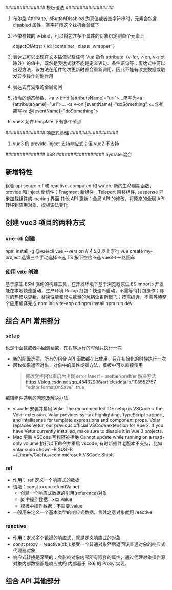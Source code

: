 <!--
 * @Author: your name
 * @Date: 2022-04-01 21:45:58
 * @LastEditTime: 2022-06-17 09:29:52
 * @LastEditors: yuzihan yuzihanyuzihan@163.com
 * @Description: 打开koroFileHeader查看配置 进行设置: https://github.com/OBKoro1/koro1FileHeader/wiki/%E9%85%8D%E7%BD%AE
 * @FilePath: /fe_interview/vue/vue3.md
-->

############## 模板语法 #################

1. 布尔型 Attribute, isButtonDisabled 为真值或者空字符串时，元素会包含 disabled 属性，空字符串这个找机会验证下
2. 不带参数的 v-bind，可以将包含多个属性的对象绑定到单个元素上

   <div v-bind="objectOfAttrs"></div> 
   objectOfAttrs: {
       id: 'container',
       class: 'wrapper'
   }

3. 表达式可以出现在文本插值以及任何 Vue 指令 attribute（v-for, v-on, v-slot 除外）的值中，既然是表达式就不能是定义语句、条件语句等；表达式中可以出现方法，该方法在组件每次更新时都会重新调用，因此不能有改变数据或触发异步操作的副作用

4. 表达式有受限的全局访问

5. 指令的动态参数，<a v-bind:[attributeName]="url">...</a>简写为<a :[attributeName]="url">...</a> <a v-on:[eventName]="doSomething">...</a>或者简写<a @[eventName]="doSomething">

6. vue3 允许 template 下有多个节点

############## 响应式基础 #################

1. vue3 的 provide-inject 支持响应式；但 vue2 不支持

############## SSR #################
hydrate 混合

## 新增特性

组合 api
setup: ref 和 reactive, computed 和 watch, 新的生命周期函数，provide 和 inject
新组件：Fragment 新组件，Teleport 瞬移组件, suspense 异步加载组件的 loading 界面
其他 API 更新：全局 API 的修改，将原来的全局 API 转移到应用对象，模板语法变化

## 创建 vue3 项目的两种方式

### vue-cli 创建

npm install -g @vue/cli
vue --version // 4.5.0 以上才行
vue create my-project
选第三个手动选择->选 TS 按下空格->选 vue3->一路回车

### 使用 vite 创建

基于原生 ESM 驱动的构建工具，在开发环境下基于浏览器原生 ES imports 开发
能在本地快速启动，生产环境 Rollup 打包：快速冷启动，不需等待打包操作；即时的热模块更新，替换性能和模块数量的解耦让更新起飞；按需编译，不需等待整个应用编译完成
npm init vite-app <project-name>
cd <project-name>
npm install
npm run dev

## 组合 API 常用部分

### setup

也是个函数或者叫回调函数，在程序运行的时候只执行一次

- 新的配置选项，所有的组合 API 函数都在此使用，只在初始化的时候执行一次
- 函数如果返回对象，对象中的属性或者方法，模板中可以直接使用
  > 修改文件内容重启后出现 error Insert `⏎` prettier/prettier 解决方法
  > https://blog.csdn.net/qq_45432996/article/details/105552757
  > "editor.formatOnSave": true

编辑组件遇到的问题及解决办法

- vscode 安装并启用 Volar
  The recommended IDE setup is VSCode + the Volar extension. Volar provides syntax highlighting, TypeScript support, and intellisense for template expressions and component props.
  Volar replaces Vetur, our previous official VSCode extension for Vue 2. If you have Vetur currently installed, make sure to disable it in Vue 3 projects.
- Mac 更新 VSCode 写权限被拒绝 Cannot update while running on a read-only volume
  执行以下命令并重启 vscode, 有时新插件老版本不支持，比如 volar
  sudo chown -R \$USER ~/Library/Caches/com.microsoft.VSCode.ShipIt

### ref

- 作用： ref 定义一个响应式的数据
- 语法：const xxx = ref(initValue)
  - 创建一个响应式数据的引用(reference)对象
  - js 中操作数据：xxx.value
  - 模板中操作数据：不需要.value
- 一般用来定义一个基本类型的响应式数据，言外之意对象就用 reactive

### reactive

- 作用：定义多个数据的响应式，就是定义响应式的对象
- const proxy = reactive(obj):接受一个普通对象然后返回该普通对象的响应式代理器对象
- 响应式转换是深层的：会影响对象内部所有嵌套的属性，通过代理对象操作源对象内部数据都是响应式的
  内部基于 ES6 的 Proxy 实现，

## 组合 API 其他部分
